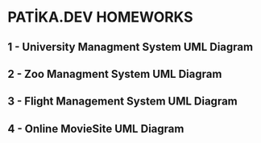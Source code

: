 # PATİKA.DEV HOMEWORKS

1 - University Managment System UML Diagram
-
2 - Zoo Managment System UML Diagram
-
3 - Flight Management System UML Diagram
-
4 - Online MovieSite UML Diagram
-